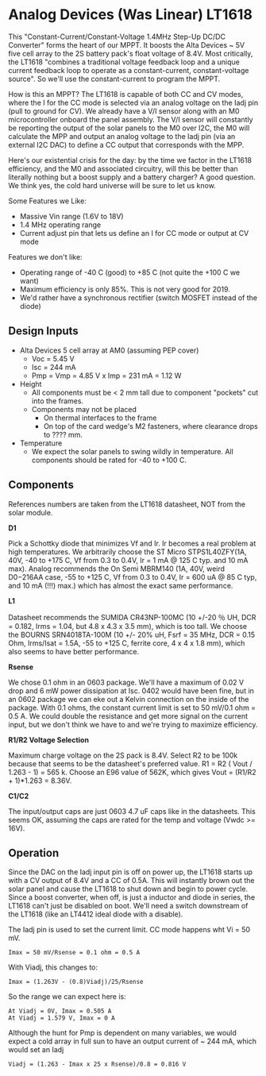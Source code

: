 # Analog Devices (Was Linear) LT1618This "Constant-Current/Constant-Voltage 1.4MHz Step-Up DC/DC Converter" forms the heart of our MPPT. It boosts the Alta Devices ~ 5V five cell array to the 2S battery pack's float voltage of 8.4V. Most critically, the LT1618 "combines a traditional voltage feedback loop and a unique current feedback loop to operate as a constant-current, constant-voltage source". So we'll use the constant-current to program the MPPT.How is this an MPPT? The LT1618 is capable of both CC and CV modes, where the I for the CC mode is selected via an analog voltage on the Iadj pin (pull to ground for CV).  We already have a V/I sensor along with an M0 microcontroller onboard the panel assembly.  The V/I sensor will constantly be reporting the output of the solar panels to the M0 over I2C, the M0 will calculate the MPP and output an analog voltage to the Iadj pin (via an external I2C DAC) to define a CC output that corresponds with the MPP.  Here's our existential crisis for the day: by the time we factor in the LT1618 efficiency, and the M0 and associated circuitry, will this be better than literally nothing but a boost supply and a battery charger? A good question. We think yes, the cold hard universe will be sure to let us know.Some Features we Like: - Massive Vin range (1.6V to 18V) - 1.4 MHz operating range - Current adjust pin that lets us define an I for CC mode or output at CV modeFeatures we don't like:- Operating range of -40 C (good) to +85 C (not quite the +100 C we want)- Maximum efficiency is only 85%. This is not very good for 2019.- We'd rather have a synchronous rectifier (switch MOSFET instead of the diode)## Design Inputs- Alta Devices 5 cell array at AM0 (assuming PEP cover)    - Voc = 5.45 V    - Isc = 244 mA   - Pmp = Vmp = 4.85 V x Imp = 231 mA = 1.12 W- Height   - All components must be < 2 mm tall due to component "pockets" cut into the frames.   - Components may not be placed      - On thermal interfaces to the frame      - On top of the card wedge's M2 fasteners, where clearance drops to ???? mm.- Temperature   - We expect the solar panels to swing wildly in temperature. All components should be rated for -40 to +100 C.## ComponentsReferences numbers are taken from the LT1618 datasheet, NOT from the solar module.**D1**Pick a Schottky diode that minimizes Vf and Ir. Ir becomes a real problem at high temperatures. We arbitrarily choose the ST Micro STPS1L40ZFY(1A, 40V, -40 to +175 C, Vf from 0.3 to 0.4V, Ir = 1 mA @ 125 C typ. and 10 mA max). Analog recommends the On Semi MBRM140 (1A, 40V, weird D0−216AA case, -55 to +125 C, Vf from 0.3 to 0.4V, Ir = 600 uA @ 85 C typ, and 10 mA (!!!) max.) which has almost the exact same performance.**L1**Datasheet recommends the SUMIDA CR43NP-100MC (10 +/-20 ％ UH, DCR = 0.182, Irms = 1.04, but 4.8 x 4.3 x 3.5 mm), which is too tall. We choose the BOURNS SRN4018TA-100M (10 +/- 20% uH, Fsrf = 35 MHz, DCR = 0.15 Ohm, Irms/Isat = 1.5A, -55 to +125 C, ferrite core, 4 x 4 x 1.8 mm), which also seems to have better performance.**Rsense**We chose 0.1 ohm in an 0603 package. We'll have a maximum of 0.02 V drop and 6 mW power dissipation at Isc. 0402 would have been fine, but in an 0602 package we can eke out a Kelvin connection on the inside of the package. With 0.1 ohms, the constant current limit is set to 50 mV/0.1 ohm = 0.5 A. We could double the resistance and get more signal on the current input, but we don't think we have to and we're trying to maximize efficiency.**R1/R2 Voltage Selection**Maximum charge voltage on the 2S pack is 8.4V. Select R2 to be 100k because that seems to be the datasheet's preferred value. R1 = R2 ( Vout / 1.263 - 1) = 565 k. Choose an E96 value of 562K, which gives  Vout = (R1/R2 + 1)*1.263 = 8.36V.**C1/C2**The input/output caps are just 0603 4.7 uF caps like in the datasheets. This seems OK, assuming the caps are rated for the temp and voltage (Vwdc >= 16V).## OperationSince the DAC on the Iadj input pin is off on power up, the LT1618 starts up with a CV output of 8.4V and a CC of 0.5A. This will instantly brown out the solar panel and cause the LT1618 to shut down and begin to power cycle. Since a boost converter, when off, is just a inductor and diode in series, the LT1618 can't just be disabled on boot. We'll need a switch downstream of the LT1618 (like an LT4412 ideal diode with a disable).The Iadj pin is used to set the current limit. CC mode happens wht Vi = 50 mV.     Imax = 50 mV/Rsense = 0.1 ohm = 0.5 AWith Viadj, this changes to:    Imax = (1.263V - (0.8)Viadj)/25/RsenseSo the range we can expect here is:    At Viadj = 0V, Imax = 0.505 A    At Viadj = 1.579 V, Imax = 0 AAlthough the hunt for Pmp is dependent on many variables, we would expect a cold array in full sun to have an output current of ~ 244 mA, which would set an Iadj    Viadj = (1.263 - Imax x 25 x Rsense)/0.8 = 0.816 V